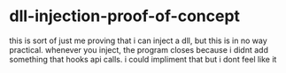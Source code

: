 # dll-injection-proof-of-concept
this is sort of just me proving that i can inject a dll, but this is in no way practical. whenever you inject, the program closes because i didnt add something that hooks api calls. i could impliment that but i dont feel like it
